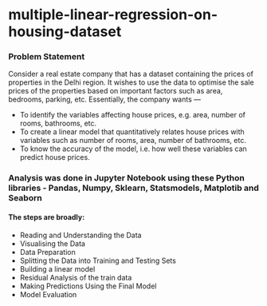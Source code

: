 # multiple-linear-regression-on-housing-dataset

### Problem Statement
Consider a real estate company that has a dataset containing the prices of properties in the Delhi region. It wishes to use the data to optimise the sale prices of the properties based on important factors such as area, bedrooms, parking, etc.
Essentially, the company wants —
- To identify the variables affecting house prices, e.g. area, number of rooms, bathrooms, etc.
- To create a linear model that quantitatively relates house prices with variables such as number of rooms, area, number of bathrooms, etc.
- To know the accuracy of the model, i.e. how well these variables can predict house prices.

### Analysis was done in Jupyter Notebook using these Python libraries - Pandas, Numpy, Sklearn, Statsmodels, Matplotib and Seaborn

#### The steps are broadly:

- Reading and Understanding the Data
- Visualising the Data
- Data Preparation
- Splitting the Data into Training and Testing Sets
- Building a linear model
- Residual Analysis of the train data
- Making Predictions Using the Final Model
- Model Evaluation
